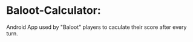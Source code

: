 # Baloot-Calculator:
Android App used by "Baloot" players to caculate their score after every turn.
